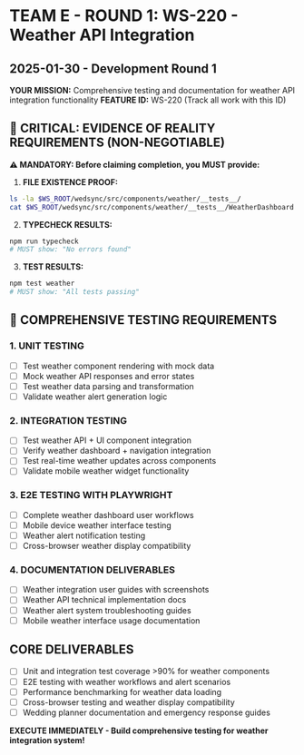 # TEAM E - ROUND 1: WS-220 - Weather API Integration
## 2025-01-30 - Development Round 1

**YOUR MISSION:** Comprehensive testing and documentation for weather API integration functionality
**FEATURE ID:** WS-220 (Track all work with this ID)

## 🚨 CRITICAL: EVIDENCE OF REALITY REQUIREMENTS (NON-NEGOTIABLE)

**⚠️ MANDATORY: Before claiming completion, you MUST provide:**

1. **FILE EXISTENCE PROOF:**
```bash
ls -la $WS_ROOT/wedsync/src/components/weather/__tests__/
cat $WS_ROOT/wedsync/src/components/weather/__tests__/WeatherDashboard.test.tsx | head -20
```

2. **TYPECHECK RESULTS:**
```bash
npm run typecheck
# MUST show: "No errors found"
```

3. **TEST RESULTS:**
```bash
npm test weather
# MUST show: "All tests passing"
```

## 🧪 COMPREHENSIVE TESTING REQUIREMENTS

### 1. UNIT TESTING
- [ ] Test weather component rendering with mock data
- [ ] Mock weather API responses and error states
- [ ] Test weather data parsing and transformation
- [ ] Validate weather alert generation logic

### 2. INTEGRATION TESTING
- [ ] Test weather API + UI component integration
- [ ] Verify weather dashboard + navigation integration
- [ ] Test real-time weather updates across components
- [ ] Validate mobile weather widget functionality

### 3. E2E TESTING WITH PLAYWRIGHT
- [ ] Complete weather dashboard user workflows
- [ ] Mobile device weather interface testing
- [ ] Weather alert notification testing
- [ ] Cross-browser weather display compatibility

### 4. DOCUMENTATION DELIVERABLES
- [ ] Weather integration user guides with screenshots
- [ ] Weather API technical implementation docs
- [ ] Weather alert system troubleshooting guides
- [ ] Mobile weather interface usage documentation

## CORE DELIVERABLES
- [ ] Unit and integration test coverage >90% for weather components
- [ ] E2E testing with weather workflows and alert scenarios
- [ ] Performance benchmarking for weather data loading
- [ ] Cross-browser testing and weather display compatibility
- [ ] Wedding planner documentation and emergency response guides

**EXECUTE IMMEDIATELY - Build comprehensive testing for weather integration system!**